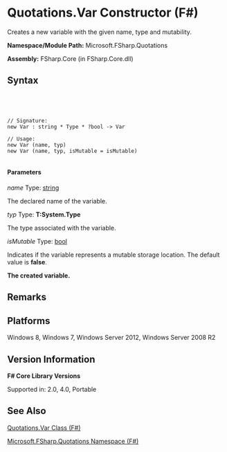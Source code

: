 # Quotations.Var Constructor (F#)

Creates a new variable with the given name, type and mutability.

**Namespace/Module Path:** Microsoft.FSharp.Quotations

**Assembly:** FSharp.Core (in FSharp.Core.dll)


## Syntax



```




// Signature:
new Var : string * Type * ?bool -> Var

// Usage:
new Var (name, typ)
new Var (name, typ, isMutable = isMutable)


```





#### Parameters
*name*
Type: [string](http://msdn.microsoft.com/en-us/library/12b97856-ec80-4f70-a018-afb0753f755a)


The declared name of the variable.


*typ*
Type: **T:System.Type**


The type associated with the variable.


*isMutable*
Type: [bool](http://msdn.microsoft.com/en-us/library/89c0cf9c-49ce-4207-a3be-555851a67dd5)


Indicates if the variable represents a mutable storage location. The default value is **false**.



**The created variable.**
## Remarks

## Platforms
Windows 8, Windows 7, Windows Server 2012, Windows Server 2008 R2


## Version Information
**F# Core Library Versions**

Supported in: 2.0, 4.0, Portable




## See Also
[Quotations.Var Class &#40;F&#35;&#41;](Quotations.Var-Class-%5BFSharp%5D.md)

[Microsoft.FSharp.Quotations Namespace &#40;F&#35;&#41;](Microsoft.FSharp.Quotations-Namespace-%5BFSharp%5D.md)


